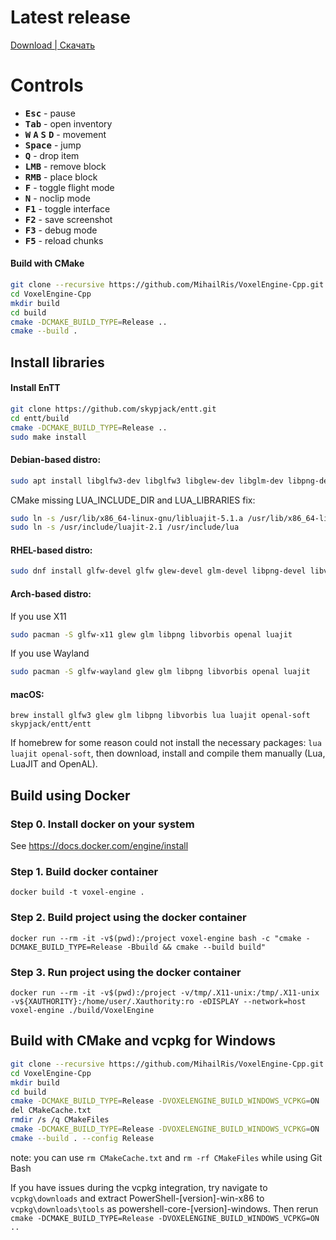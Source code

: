 # Latest release

[Download | Скачать](https://github.com/clasher113/VoxelEngine-Cpp/releases/tag/Workshop-mod-0.22.2-block-model-converter)

# Controls
- <kbd>**Esc**</kbd> - pause
- <kbd>**Tab**</kbd> - open inventory
- <kbd>**W**</kbd> <kbd>**A**</kbd> <kbd>**S**</kbd> <kbd>**D**</kbd> - movement
- <kbd>**Space**</kbd> - jump
- <kbd>**Q**</kbd> - drop item
- <kbd>**LMB**</kbd> - remove block
- <kbd>**RMB**</kbd> - place block
- <kbd>**F**</kbd> - toggle flight mode
- <kbd>**N**</kbd> - noclip mode
- <kbd>**F1**</kbd> - toggle interface
- <kbd>**F2**</kbd> - save screenshot
- <kbd>**F3**</kbd> - debug mode
- <kbd>**F5**</kbd> - reload chunks

#### Build with CMake
```sh
git clone --recursive https://github.com/MihailRis/VoxelEngine-Cpp.git
cd VoxelEngine-Cpp
mkdir build
cd build
cmake -DCMAKE_BUILD_TYPE=Release ..
cmake --build .
```

## Install libraries

#### Install EnTT
```sh
git clone https://github.com/skypjack/entt.git
cd entt/build
cmake -DCMAKE_BUILD_TYPE=Release ..
sudo make install
```

#### Debian-based distro:
```sh
sudo apt install libglfw3-dev libglfw3 libglew-dev libglm-dev libpng-dev libopenal-dev libluajit-5.1-dev libvorbis-dev
```

CMake missing LUA_INCLUDE_DIR and LUA_LIBRARIES fix:
```sh
sudo ln -s /usr/lib/x86_64-linux-gnu/libluajit-5.1.a /usr/lib/x86_64-linux-gnu/liblua5.1.a
sudo ln -s /usr/include/luajit-2.1 /usr/include/lua
```

#### RHEL-based distro:
```sh
sudo dnf install glfw-devel glfw glew-devel glm-devel libpng-devel libvorbis-devel openal-devel luajit-devel
```

#### Arch-based distro:
If you use X11
```sh
sudo pacman -S glfw-x11 glew glm libpng libvorbis openal luajit
```

If you use Wayland
```sh
sudo pacman -S glfw-wayland glew glm libpng libvorbis openal luajit
```

#### macOS:

```
brew install glfw3 glew glm libpng libvorbis lua luajit openal-soft skypjack/entt/entt
```

If homebrew for some reason could not install the necessary packages: ```lua luajit openal-soft```, then download, install and compile them manually (Lua, LuaJIT and OpenAL).

## Build using Docker

### Step 0. Install docker on your system

See https://docs.docker.com/engine/install

### Step 1. Build docker container

```
docker build -t voxel-engine .
```

### Step 2. Build project using the docker container

```
docker run --rm -it -v$(pwd):/project voxel-engine bash -c "cmake -DCMAKE_BUILD_TYPE=Release -Bbuild && cmake --build build"
```

### Step 3. Run project using the docker container

```
docker run --rm -it -v$(pwd):/project -v/tmp/.X11-unix:/tmp/.X11-unix -v${XAUTHORITY}:/home/user/.Xauthority:ro -eDISPLAY --network=host voxel-engine ./build/VoxelEngine
```

## Build with CMake and vcpkg for Windows

```sh
git clone --recursive https://github.com/MihailRis/VoxelEngine-Cpp.git
cd VoxelEngine-Cpp
mkdir build
cd build
cmake -DCMAKE_BUILD_TYPE=Release -DVOXELENGINE_BUILD_WINDOWS_VCPKG=ON ..
del CMakeCache.txt
rmdir /s /q CMakeFiles
cmake -DCMAKE_BUILD_TYPE=Release -DVOXELENGINE_BUILD_WINDOWS_VCPKG=ON ..
cmake --build . --config Release
```
note: you can use ```rm CMakeCache.txt``` and ```rm -rf CMakeFiles``` while using Git Bash

If you have issues during the vcpkg integration, try navigate to ```vcpkg\downloads``` and extract PowerShell-[version]-win-x86 to ```vcpkg\downloads\tools``` as powershell-core-[version]-windows. Then rerun ```cmake -DCMAKE_BUILD_TYPE=Release -DVOXELENGINE_BUILD_WINDOWS_VCPKG=ON ..```
